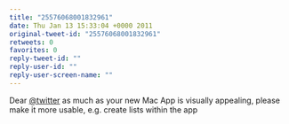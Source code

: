 ```yaml
---
title: "25576068001832961"
date: Thu Jan 13 15:33:04 +0000 2011
original-tweet-id: "25576068001832961"
retweets: 0
favorites: 0
reply-tweet-id: ""
reply-user-id: ""
reply-user-screen-name: ""
---
```

Dear <a href="https://twitter.com/twitter">@twitter</a> as much as your new Mac App is visually appealing, please make it more usable, e.g. create lists within the app
